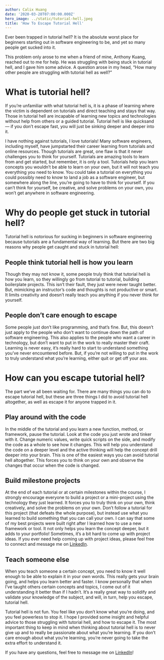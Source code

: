 ```yaml
---
author: Calix Huang
date: '2020-03-28T07:00:00.000Z'
hero_image: ../static/tutorial-hell.jpeg
title: 'How To Escape Tutorial Hell'
---
```


Ever been trapped in tutorial hell? It is the absolute worst place for beginners starting out in software engineering to be, and yet so many people get sucked into it.

This problem only arose to me when a friend of mine, Anthony Kuang, reached out to me for help. He was struggling with being stuck in tutorial hell, and I gave him some advice. A question arose in my head, “How many other people are struggling with tutorial hell as well?”

# What is tutorial hell?
If you’re unfamiliar with what tutorial hell is, it is a phase of learning where the victim is dependent on tutorials and direct teaching and stays that way. Those in tutorial hell are incapable of learning new topics and technologies without help from others or a guided tutorial. Tutorial hell is like quicksand — if you don’t escape fast, you will just be sinking deeper and deeper into it.

I have nothing against tutorials, I love tutorials! Many software engineers, including myself, have jumpstarted their career learning from tutorials and online resources. Though tutorials are great, one flaw is that it never challenges you to think for yourself. Tutorials are amazing tools to learn from and get started, but remember, it is only a tool. Tutorials help you learn concepts you wouldn’t be able to learn on your own, but it will not teach you everything you need to know. You could take a tutorial on everything you could possibly need to know to land a job as a software engineer, but somewhere along the line, you’re going to have to think for yourself. If you can’t think for yourself, be creative, and solve problems on your own, you won’t get anywhere in software engineering.

# Why do people get stuck in tutorial hell?
Tutorial hell is notorious for sucking in beginners in software engineering because tutorials are a fundamental way of learning. But there are two big reasons why people get caught and stuck in tutorial hell:

## People think tutorial hell is how you learn
Though they may not know it, some people truly think that tutorial hell is how you learn, so they willingly go from tutorial to tutorial, building boilerplate projects. This isn’t their fault, they just were never taught better. But, mimicking an instructor’s code and thoughts is not productive or smart. It limits creativity and doesn’t really teach you anything if you never think for yourself.

## People don’t care enough to escape
Some people just don’t like programming, and that’s fine. But, this doesn’t just apply to the people who don’t want to continue down the path of software engineering. This also applies to the people who want a career in technology, but don’t want to put in the work to really master their craft. Learning is never easy, it’s really hard to start to understand something you’ve never encountered before. But, if you’re not willing to put in the work to truly understand what you’re learning, either quit or get off your ass.

# How can you escape tutorial hell?
The part we’ve all been waiting for. There are many things you can do to escape tutorial hell, but these are three things I did to avoid tutorial hell altogether, as well as escape it for anyone trapped in it.

## Play around with the code
In the middle of the tutorial and you learn a new function, method, or framework, pause the tutorial. Look at the code you just wrote and tinker with it. Change numeric values, write quick scripts on the side, and modify the code as a whole to see how it changes. This will help you understand the code on a deeper level and the active thinking will help the concept drill deeper into your brain. This is one of the easiest ways you can avoid tutorial hell altogether. This forces you to think on your own and observe the changes that occur when the code is changed.

## Build milestone projects
At the end of each tutorial or at certain milestones within the course, I strongly encourage everyone to build a project or a mini-project using the technology they just learned. It forces you to truly think on your own, think creatively, and solve the problems on your own. Don’t follow a tutorial for this project (that defeats the whole purpose), but instead use what you learned to build something that you can call your own. I can say that some of my best projects were built right after I learned how to use a new framework or tool. It not only helps you learn the concept deeper, but it adds to your portfolio!
Sometimes, it’s a bit hard to come up with project ideas. If you ever need help coming up with project ideas, please feel free to connect and message me on [LinkedIn](https://www.linkedin.com/in/calix-huang/).

## Teach someone else
When you teach someone a certain concept, you need to know it well enough to be able to explain it in your own words. This really gets your brain going, and helps you learn better and faster. I know personally that when I’ve taught others certain concepts and topics, I come out of it understanding it better than if I hadn’t. It’s a really great way to solidify and validate your knowledge of the subject, and will, in turn, help you escape, tutorial hell.

Tutorial hell is not fun. You feel like you don’t know what you’re doing, and you feel powerless to stop it. I hope I provided some insight and helpful advice to those struggling with tutorial hell, and how to escape it. The most important thing to keep in mind when thinking about tutorial hell is to never give up and to really be passionate about what you’re learning. If you don’t care enough about what you’re learning, you’re never going to take the extra effort to understand it.

If you have any questions, feel free to message me on [LinkedIn](https://www.linkedin.com/in/calix-huang/)!
